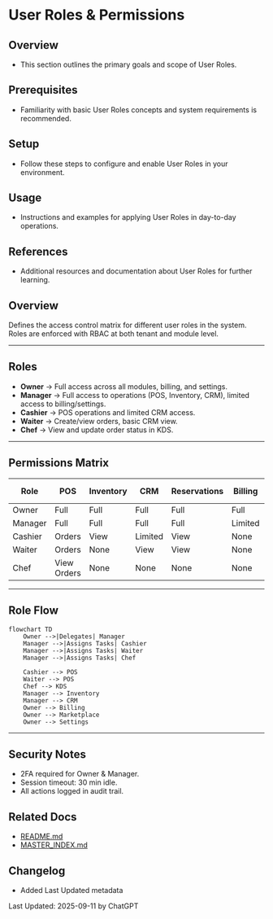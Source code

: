 # User Roles & Permissions

## Overview
- This section outlines the primary goals and scope of User Roles.

## Prerequisites
- Familiarity with basic User Roles concepts and system requirements is recommended.

## Setup
- Follow these steps to configure and enable User Roles in your environment.

## Usage
- Instructions and examples for applying User Roles in day-to-day operations.

## References
- Additional resources and documentation about User Roles for further learning.


## Overview
Defines the access control matrix for different user roles in the system.  
Roles are enforced with RBAC at both tenant and module level.

---

## Roles
- **Owner** → Full access across all modules, billing, and settings.  
- **Manager** → Full access to operations (POS, Inventory, CRM), limited access to billing/settings.  
- **Cashier** → POS operations and limited CRM access.  
- **Waiter** → Create/view orders, basic CRM view.  
- **Chef** → View and update order status in KDS.  

---

## Permissions Matrix
| Role    | POS        | Inventory | CRM       | Reservations | Billing | Marketplace | Admin Settings |
|---------|------------|-----------|-----------|--------------|---------|-------------|----------------|
| Owner   | Full       | Full      | Full      | Full         | Full    | Full        | Full           |
| Manager | Full       | Full      | Full      | Full         | Limited | Limited     | Limited        |
| Cashier | Orders     | View      | Limited   | View         | None    | None        | None           |
| Waiter  | Orders     | None      | View      | View         | None    | None        | None           |
| Chef    | View Orders| None      | None      | None         | None    | None        | None           |

---

## Role Flow
```mermaid
flowchart TD
    Owner -->|Delegates| Manager
    Manager -->|Assigns Tasks| Cashier
    Manager -->|Assigns Tasks| Waiter
    Manager -->|Assigns Tasks| Chef

    Cashier --> POS
    Waiter --> POS
    Chef --> KDS
    Manager --> Inventory
    Manager --> CRM
    Owner --> Billing
    Owner --> Marketplace
    Owner --> Settings
```

---

## Security Notes
- 2FA required for Owner & Manager.  
- Session timeout: 30 min idle.  
- All actions logged in audit trail.

## Related Docs
- [README.md](README.md)
- [MASTER_INDEX.md](MASTER_INDEX.md)


## Changelog
- Added Last Updated metadata

Last Updated: 2025-09-11 by ChatGPT
